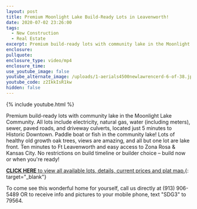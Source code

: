 ```yaml
---
layout: post
title: Premium Moonlight Lake Build-Ready Lots in Leavenworth!
date: 2020-07-02 23:26:00
tags:
  - New Construction
  - Real Estate
excerpt: Premium build-ready lots with community lake in the Moonlight Lake Community.
enclosure:
pullquote:
enclosure_type: video/mp4
enclosure_time:
use_youtube_image: false
youtube_alternate_image: /uploads/1-aerials4500newlawrencerd-6-of-38.jpg
youtube_code: z2IkkIsR1kw
hidden: false
---
```


{% include youtube.html %}

Premium build-ready lots with community lake in the Moonlight Lake Community. All lots include electricity, natural gas, water (including meters), sewer, paved roads, and driveway culverts, located just 5 minutes to Historic Downtown. Paddle boat or fish in the community lake\! Lots of healthy old growth oak trees, views are amazing, and all but one lot are lake front. Ten minutes to Ft Leavenworth and easy access to Zona Rosa & Kansas City. No restrictions on build timeline or builder choice – build now or when you're ready\!

[**CLICK HERE** to view all available lots, details, current prices and plat map.](http://moonlightlake-leavenworth.com){: target="_blank"}

To come see this wonderful home for yourself, call us directly at (913) 906-5489 OR to receive info and pictures to your mobile phone, text "SDG3" to 79564.